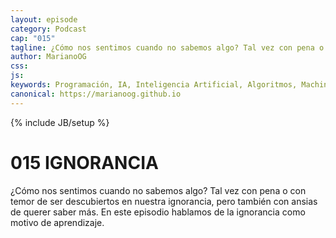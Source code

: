 ```yaml
---
layout: episode
category: Podcast
cap: "015"
tagline: ¿Cómo nos sentimos cuando no sabemos algo? Tal vez con pena o con temor de ser descubiertos en nuestra ignorancia, pero también con ansias de querer saber más. En este episodio hablamos de la ignorancia como motivo de aprendizaje.
author: MarianoOG
css: 
js: 
keywords: Programación, IA, Inteligencia Artificial, Algoritmos, Machine Learning, Ciencia de Datos, Software, marianoog, PodcastAlgoritmos
canonical: https://marianoog.github.io
---
```

{% include JB/setup %}

# 015 IGNORANCIA

¿Cómo nos sentimos cuando no sabemos algo? Tal vez con pena o con temor de ser descubiertos en nuestra ignorancia, pero también con ansias de querer saber más. En este episodio hablamos de la ignorancia como motivo de aprendizaje.
